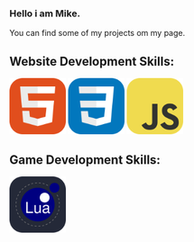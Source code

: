 ### Hello i am Mike.

You can find some of my projects om my page.

## Website Development Skills:
<img src="https://github.com/Mikert-gg/Mikert-gg/blob/main/HTML.svg?raw=true" width="100">
<img src="https://github.com/Mikert-gg/Mikert-gg/blob/main/CSS.svg?raw=true" width="100">
<img src="https://github.com/Mikert-gg/Mikert-gg/blob/main/JavaScript.svg?raw=true" width="100">

## Game Development Skills:
<img src="https://github.com/Mikert-gg/Mikert-gg/blob/main/Lua-Dark.svg?raw=true" width="100">